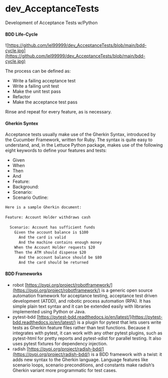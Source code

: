# dev_AcceptanceTests
Development of Acceptance Tests w/Python

#### BDD Life-Cycle

![https://github.com/lel99999/dev_AcceptanceTests/blob/main/bdd-cycle.jpg](https://github.com/lel99999/dev_AcceptanceTests/blob/main/bdd-cycle.jpg)

The process can be defined as:
- Write a failing acceptance test
- Write a failing unit test
- Make the unit test pass
- Refactor
- Make the acceptance test pass

Rinse and repeat for every feature, as is necessary. <br/>

#### Gherkin Syntex
Acceptance tests usually make use of the Gherkin Syntax, introduced by the Cucumber Framework, written for Ruby. The syntax is quite easy to understand, and, in the Lettuce Python package, makes use of the following eight keywords to define your features and tests: <br/>

- Given
- When
- Then
- And
- Feature:
- Background:
- Scenario:
- Scenario Outline:

```
Here is a sample Gherkin document:

Feature: Account Holder withdraws cash
 
  Scenario: Account has sufficient funds
    Given the account balance is $100
      And the card is valid
      And the machine contains enough money
    When the Account Holder requests $20
    Then the ATM should dispense $20
      And the account balance should be $80
      And the card should be returned
```

#### BDD Frameworks
- robot [https://pypi.org/project/robotframework/](https://pypi.org/project/robotframework/)  is a generic open source automation framework for acceptance testing, acceptance test driven development (ATDD), and robotic process automation (RPA). It has simple plain text syntax and it can be extended easily with libraries implemented using Python or Java.
- pytest-bdd [https://pytest-bdd.readthedocs.io/en/latest/](https://pytest-bdd.readthedocs.io/en/latest/) is a plugin for pytest that lets users write tests as Gherkin feature files rather than test functions. Because it integrates with pytest, it can work with any other pytest plugins, such as pytest-html for pretty reports and pytest-xdist for parallel testing. It also uses pytest fixtures for dependency injection.
- radish [https://pypi.org/project/radish-bdd/](https://pypi.org/project/radish-bdd/) is a BDD framework with a twist: it adds new syntax to the Gherkin language. Language features like scenario loops, scenario preconditions, and constants make radish‘s Gherkin variant more programmatic for test cases.
